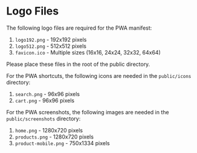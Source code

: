 # Logo Files

The following logo files are required for the PWA manifest:

1. `logo192.png` - 192x192 pixels
2. `logo512.png` - 512x512 pixels
3. `favicon.ico` - Multiple sizes (16x16, 24x24, 32x32, 64x64)

Please place these files in the root of the public directory.

For the PWA shortcuts, the following icons are needed in the `public/icons` directory:
1. `search.png` - 96x96 pixels
2. `cart.png` - 96x96 pixels

For the PWA screenshots, the following images are needed in the `public/screenshots` directory:
1. `home.png` - 1280x720 pixels
2. `products.png` - 1280x720 pixels
3. `product-mobile.png` - 750x1334 pixels 